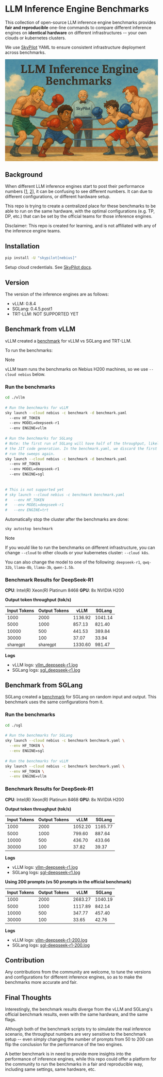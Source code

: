 # LLM Inference Engine Benchmarks


This collection of open-source LLM inference engine benchmarks provides **fair and reproducible** one-line commands to compare different inference engines on **identical hardware** on different infrastructures -- your own clouds or kubernetes clusters.

We use [SkyPilot](https://github.com/skypilot-ai/skypilot) YAML to ensure consistent infrastructure deployment across benchmarks.

![cover](./cover.png)

## Background

When different LLM inference engines start to post their performance numbers [[1](https://x.com/vllm_project/status/1913513173342392596), [2](https://x.com/lmsysorg/status/1913064701313073656)], it can be confusing to see different numbers. It can due to different configurations, or different hardware setup.

This repo is trying to create a centralized place for these benchmarks to be able to run on the same hardware, with the optimal configurations (e.g. TP, DP, etc.) that can be set by the official teams for those inference engines.

Disclaimer: This repo is created for learning, and is not affiliated with any of the inference engine teams.

## Installation

```bash
pip install -U "skypilot[nebius]"
```

Setup cloud credentials. See [SkyPilot docs](https://docs.skypilot.co/en/latest/getting-started/installation.html).


## Version

The version of the inference engines are as follows:

- vLLM: 0.8.4
- SGLang: 0.4.5.post1
- TRT-LLM: NOT SUPPORTED YET

## Benchmark from vLLM

vLLM created a [benchmark](https://github.com/simon-mo/vLLM-Benchmark/tree/main) for vLLM vs SGLang and TRT-LLM.

To run the benchmarks:

> [!NOTE]
> vLLM team runs the benchmarks on Nebius H200 machines, so we use `--cloud nebius` below.


### Run the benchmarks

```bash
cd ./vllm

# Run the benchmarks for vLLM
sky launch --cloud nebius -c benchmark -d benchmark.yaml
  --env HF_TOKEN
  --env MODEL=deepseek-r1
  --env ENGINE=vllm

# Run the benchmarks for SGLang
# Note: the first run of SGLang will have half of the throughput, likely due to
# the JIT code generation. In the benchmark.yaml, we discard the first run and
# run the sweeps again.
sky launch --cloud nebius -c benchmark -d benchmark.yaml
  --env HF_TOKEN
  --env MODEL=deepseek-r1
  --env ENGINE=sgl


# This is not supported yet
# sky launch --cloud nebius -c benchmark benchmark.yaml
#   --env HF_TOKEN
#   --env MODEL=deepseek-r1
#   --env ENGINE=trt
```

Automatically stop the cluster after the benchmarks are done: 

```bash
sky autostop benchmark
```

> [!NOTE]
> If you would like to run the benchmarks on different infrastructure, you can change `--cloud` to other clouds or your kubernetes cluster: `--cloud k8s`.

You can also change the model to one of the following: `deepseek-r1`, `qwq-32b`, `llama-8b`, `llama-3b`, `qwen-1.5b`.

### Benchmark Results for DeepSeek-R1

**CPU**: Intel(R) Xeon(R) Platinum 8468
**GPU**: 8x NVIDIA H200

**Output token throughput (tok/s)**

| Input Tokens | Output Tokens | vLLM | SGLang |
| ------------ | ------------- | ------------ | ------------ |
|         1000 |          2000 | 1136.92 | 1041.14 |
|         5000 |          1000 |  857.13 |  821.40 |
|        10000 |           500 |  441.53 |  389.84 |
|        30000 |           100 |   37.07 |   33.94 |
|     sharegpt |      sharegpt | 1330.60 |  981.47 |


**Logs**
- vLLM logs: [vllm_deepseek-r1.log](./vllm/logs/vllm-deepseek-r1.log)
- SGLang logs: [sgl_deepseek-r1.log](./sgl/logs/sgl-deepseek-r1.log)

## Benchmark from SGLang

SGLang created a [benchmark](https://github.com/sgl-project/sglang/issues/5514) for SGLang on random input and output. This benchmark uses the same configurations from it.

### Run the benchmarks

```bash
cd ./sgl

# Run the benchmarks for SGLang
sky launch --cloud nebius -c benchmark benchmark.yaml \
  --env HF_TOKEN \
  --env ENGINE=sgl

# Run the benchmarks for vLLM
sky launch --cloud nebius -c benchmark benchmark.yaml \
  --env HF_TOKEN \
  --env ENGINE=vllm
```

### Benchmark Results for DeepSeek-R1

**CPU**: Intel(R) Xeon(R) Platinum 8468
**GPU**: 8x NVIDIA H200

**Output token throughput (tok/s)**

| Input Tokens | Output Tokens | vLLM | SGLang |
| ------------ | ------------- | ------------ | ------------ |
|1000 | 2000 | 1052.20    |1165.77 |
|5000 | 1000 | 799.60  | 887.64 |
|10000 | 500 | 436.70  | 433.66 |
|30000 | 100 | 37.82 | 39.37 |

**Logs**
- vLLM logs: [vllm-deepseek-r1.log](./sgl/logs/vllm-deepseek-r1.log)
- SGLang logs: [sgl-deepseek-r1.log](./sgl/logs/sgl-deepseek-r1.log)

**Using 200 prompts (vs 50 prompts in the official benchmark)**

| Input Tokens | Output Tokens | vLLM    | SGLang  |
| ------------ | ------------- | ------- | ------- |
| 1000 | 2000 | 2683.27 | 1040.19 |
| 5000 | 1000 | 1117.89 | 842.14 |
| 10000 | 500 | 347.77 | 457.40 |
| 30000 | 100 | 33.65 | 42.76 |


**Logs**
- vLLM logs: [vllm-deepseek-r1-200.log](./sgl/logs/vllm-deepseek-r1-200.log)
- SGLang logs: [sgl-deepseek-r1-200.log](./sgl/logs/sgl-deepseek-r1-200.log)

## Contribution

Any contributions from the community are welcome, to tune the versions and configurations for different inference engines, so as to make the benchmarks more accurate and fair.


## Final Thoughts

Interestingly, the benchmark results diverge from the vLLM and SGLang's official benchmark results, even with the same hardware, and the same flags.

Although both of the benchmark scripts try to simulate the real inference scenario, the throughput numbers are very sensitive to the benchmark setup -- even simply changing the number of prompts from 50 to 200 can flip the conclusion for the performance of the two engines.

A better benchmark is in need to provide more insights into the performance of inference engines, while this repo could offer a platform for the community to run the benchmarks in a fair and reproducible way, including same settings, same hardware, etc.
